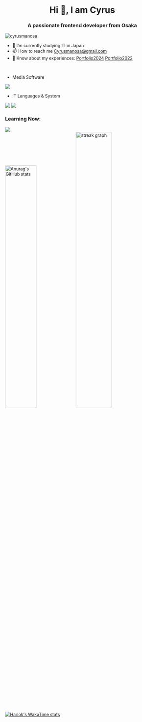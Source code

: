 <h1 align="center">Hi 👋, I am Cyrus</h1>
<h3 align="center">A passionate frontend developer from Osaka</h3>
<p align="left"><img src="https://komarev.com/ghpvc/?username=cyrusmanosa&label=Profile%20views&color=0e75b6&style=flat" alt="cyrusmanosa" /></p>

- 🌱 I’m currently studying IT in Japan
- 📫 How to reach me Cyrusmanosa@gmail.com
- 📄 Know about my experiences: 
  [Portfolio2024](https://portfolio-2024-eight-tau.vercel.app)
  [Portfolio2022](https://profile-ce15f.web.app)
  
<br>

- Media Software
<img src="https://skillicons.dev/icons?i=,ps,pr,ae,au"/>

- IT Languages & System
<img src="https://skillicons.dev/icons?i=,html,css,js,go,docker,flutter,postman,arduino,mysql,postgres,dart,react,vite"/>
<img src="https://skillicons.dev/icons?i=,ubuntu,figma,androidstudio,ubuntu,apple,windows,vercel,npm,yarn,vscode,java,linux,github"/>

<h3 align="left">Learning Now:</h3>
<img src="https://skillicons.dev/icons?i=php,laravel,aws,firebase,py,ts,vue,anaconda,kubernetes,mongodb,redis,azure" />

<br>

<div align="left">
  <img src="https://github-readme-stats.vercel.app/api?username=cyrusmanosa&show_icons=true&theme=tokyonight" alt="Anurag's GitHub stats" style="display: inline-block; width: 45%;" />
  <img src="https://streak-stats.demolab.com?user=cyrusmanosa&locale=en&mode=daily&theme=dark&hide_border=false&border_radius=5&order=3" alt="streak graph" style="display: inline-block; width: 48%;" />
</div>

[![Harlok's WakaTime stats](https://github-readme-stats.vercel.app/api/wakatime?username=cyrusmanosa)](https://github.com/anuraghazra/github-readme-stats)
